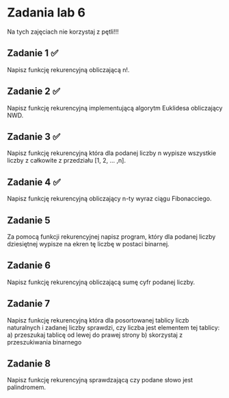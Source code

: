 # Zadania lab 6 

Na tych zajęciach nie korzystaj z pętli!!! 

## Zadanie 1 ✅

Napisz funkcję rekurencyjną obliczającą n!. 

## Zadanie 2 ✅

Napisz funkcję rekurencyjną implementującą algorytm Euklidesa obliczający NWD. 

## Zadanie 3 ✅

Napisz funkcję rekurencyjną która dla podanej liczby n wypisze wszystkie liczby z całkowite z przedziału [1, 2, … ,n]. 

## Zadanie 4 ✅
Napisz funkcję rekurencyjną obliczający n-ty wyraz ciągu Fibonacciego. 

## Zadanie 5 
Za pomocą funkcji rekurencyjnej napisz program, który dla podanej liczby dziesiętnej wypisze na ekren tę liczbę w postaci binarnej. 

## Zadanie 6 

Napisz funkcję rekurencyjną obliczającą sumę cyfr podanej liczby. 

## Zadanie 7 

Napisz funkcję rekurencyjną która dla posortowanej tablicy liczb naturalnych i zadanej liczby sprawdzi, czy liczba jest elementem tej tablicy: 
a) przeszukaj tablicę od lewej do prawej strony 
b) skorzystaj z przeszukiwania binarnego 

## Zadanie 8 

Napisz funkcję rekurencyjną sprawdzającą czy podane słowo jest palindromem. 
